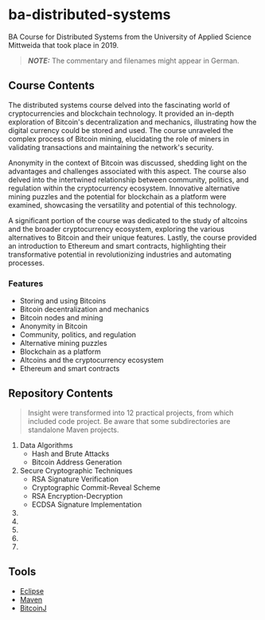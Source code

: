 # ba-distributed-systems

BA Course for Distributed Systems from the University of Applied Science Mittweida that took place in 2019.

> **_NOTE:_** The commentary and filenames might appear in German.

## Course Contents

The distributed systems course delved into the fascinating world of cryptocurrencies and blockchain technology. It provided an in-depth exploration of Bitcoin's decentralization and mechanics, illustrating how the digital currency could be stored and used. The course unraveled the complex process of Bitcoin mining, elucidating the role of miners in validating transactions and maintaining the network's security.

Anonymity in the context of Bitcoin was discussed, shedding light on the advantages and challenges associated with this aspect. The course also delved into the intertwined relationship between community, politics, and regulation within the cryptocurrency ecosystem. Innovative alternative mining puzzles and the potential for blockchain as a platform were examined, showcasing the versatility and potential of this technology.

A significant portion of the course was dedicated to the study of altcoins and the broader cryptocurrency ecosystem, exploring the various alternatives to Bitcoin and their unique features. Lastly, the course provided an introduction to Ethereum and smart contracts, highlighting their transformative potential in revolutionizing industries and automating processes.

### Features

- Storing and using Bitcoins
- Bitcoin decentralization and mechanics
- Bitcoin nodes and mining
- Anonymity in Bitcoin
- Community, politics, and regulation
- Alternative mining puzzles
- Blockchain as a platform
- Altcoins and the cryptocurrency ecosystem
- Ethereum and smart contracts

## Repository Contents

> Insight were transformed into 12 practical projects, from which included code project. Be aware that some subdirectories are standalone Maven projects.

1. Data Algorithms
   - Hash and Brute Attacks
   - Bitcoin Address Generation
2. Secure Cryptographic Techniques
   - RSA Signature Verification
   - Cryptographic Commit-Reveal Scheme
   - RSA Encryption-Decryption
   - ECDSA Signature Implementation
3.
4.
5.
6.
7.

## Tools

- [Eclipse](https://www.eclipse.org)
- [Maven](https://maven.apache.org/)
- [BitcoinJ](https://bitcoinj.org/)
